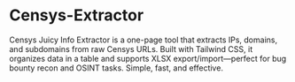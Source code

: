 # Censys-Extractor
Censys Juicy Info Extractor is a one-page tool that extracts IPs, domains, and subdomains from raw Censys URLs. Built with Tailwind CSS, it organizes data in a table and supports XLSX export/import—perfect for bug bounty recon and OSINT tasks. Simple, fast, and effective.
